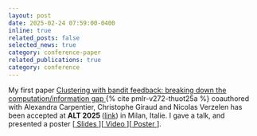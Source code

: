```yaml
---
layout: post
date: 2025-02-24 07:59:00-0400
inline: true
related_posts: false
selected_news: true
category: conference-paper
related_publications: true
category: conference
---
```

My first paper <a href="https://raw.githubusercontent.com/mlresearch/v272/main/assets/thuot25a/thuot25a.pdf"> Clustering with bandit feedback: breaking down the computation/information gap </a> {% cite pmlr-v272-thuot25a %} coauthored with Alexandra Carpentier, Christophe Giraud and Nicolas Verzelen has been accepted at <strong> ALT 2025 </strong> (<a href="http://algorithmiclearningtheory.org/alt2025/">link</a>) in Milan, Italie.
I gave a talk, and presented a poster [<a href="https://victorthuot.github.io/assets/pdf/slide_ALT_feb2025.pdf"> Slides </a>][<a href="https://www.youtube.com/watch?v=RmEcxjNeCPA"> Video </a>][<a href="https://victorthuot.github.io/assets/pdf/poster_ALT_feb2025.pdf"> Poster </a>]. 

<!--
[@pmlr-v272-thuot25a]
-->
